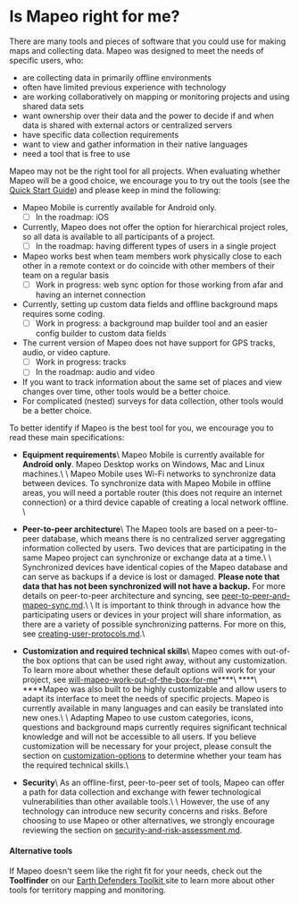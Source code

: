 # Is Mapeo right for me?

There are many tools and pieces of software that you could use for making maps and collecting data. Mapeo was designed to meet the needs of specific users, who:

* are collecting data in primarily offline environments
* often have limited previous experience with technology
* are working collaboratively on mapping or monitoring projects and using shared data sets
* want ownership over their data and the power to decide if and when data is shared with external actors or centralized servers
* have specific data collection requirements
* want to view and gather information in their native languages
* need a tool that is free to use

Mapeo may not be the right tool for all projects. When evaluating whether Mapeo will be a good choice, we encourage you to try out the tools (see the [Quick Start Guide](../quick-start-guide/getting-started.md)) and please keep in mind the following:

* Mapeo Mobile is currently available for Android only.
  * [ ] In the roadmap: iOS
* Currently, Mapeo does not offer the option for hierarchical project roles, so all data is available to all participants of a project.
  * [ ] In the roadmap: having different types of users in a single project&#x20;
* Mapeo works best when team members work physically close to each other in a remote context or do coincide with other members of their team on a regular basis&#x20;
  * [ ] Work in progress:  web sync option for those working from afar and having an internet connection&#x20;
* Currently, setting up custom data fields and offline background maps requires some coding.
  * [ ] Work in progress: a background map builder tool and an easier config builder to custom data fields
* The current version of Mapeo does not have support for GPS tracks, audio, or video capture.
  * [ ] Work in progress: tracks
  * [ ] In the roadmap: audio and video
* If you want to track information about the same set of places and view changes over time, other tools would be a better choice.
* For complicated (nested) surveys for data collection, other tools would be a better choice.

To better identify if Mapeo is the best tool for you, we encourage you to read these main specifications:&#x20;

* **Equipment requirements**\ Mapeo Mobile is currently available for **Android only**. Mapeo Desktop works on Windows, Mac and Linux machines.\ \ Mapeo Mobile uses Wi-Fi networks to synchronize data between devices. To synchronize data with Mapeo Mobile in offline areas, you will need a portable router (this does not require an internet connection) or a third device capable of creating a local network offline. \

* **Peer-to-peer architecture**\ The Mapeo tools are based on a peer-to-peer database, which means there is no centralized server aggregating information collected by users. Two devices that are participating in the same Mapeo project can synchronize or exchange data at a time.\ \ Synchronized devices have identical copies of the Mapeo database and can serve as backups if a device is lost or damaged. **Please note that data that has not been synchronized will not have a backup.**  For more details on peer-to-peer architecture and syncing, see [peer-to-peer-and-mapeo-sync.md](about-mapeo/peer-to-peer-and-mapeo-sync.md "mention").\ \ It is important to think through in advance how the participating users or devices in  your project will share information, as there are a variety of possible synchronizing patterns. For more on this, see [creating-user-protocols.md](../complete-reference-guide/essentials-for-a-successful-mapeo-project/creating-user-protocols.md "mention").\

* **Customization and required technical skills**\ Mapeo comes with out-of-the box options that can be used right away, without any customization. To learn more about whether these default options will work for your project, see [will-mapeo-work-out-of-the-box-for-me](../complete-reference-guide/will-mapeo-work-out-of-the-box-for-me/ "mention")****\ ****\ ****Mapeo was also built to be highly customizable and allow users to adapt its interface to meet the needs of specific projects. Mapeo is currently available in many languages and can easily be translated into new ones.\ \ Adapting Mapeo to use custom categories, icons, questions and background maps currently requires significant technical knowledge and will not be accessible to all users. If you believe customization will be necessary for your project, please consult the section on [customization-options](../complete-reference-guide/customization-options/ "mention") to determine whether your team has the required technical skills.\

* **Security**\ As an offline-first, peer-to-peer set of tools, Mapeo can offer a path for data collection and exchange with fewer technological vulnerabilities than other available tools.\ \ However, the use of any technology can introduce new security concerns and risks. Before choosing to use Mapeo or other alternatives, we strongly encourage reviewing the section on [security-and-risk-assessment.md](../complete-reference-guide/essentials-for-a-successful-mapeo-project/security-and-risk-assessment.md "mention").

#### Alternative tools

If Mapeo doesn't seem like the right fit for your needs, check out the **Toolfinder** on our [Earth Defenders Toolkit ](https://www.earthdefenderstoolkit.com/toolfinder/)site to learn more about other tools for territory mapping and monitoring.
